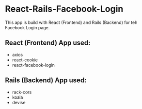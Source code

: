 # React-Rails-Facebook-Login

This app is build with React (Frontend) and Rails (Backend) for teh Facebook Login page.

## React (Frontend) App used:

- axios
- react-cookie
- react-facebook-login

## Rails (Backend) App used:

- rack-cors
- koala
- devise
